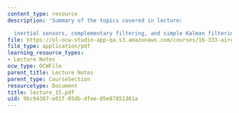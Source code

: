```yaml
---
content_type: resource
description: 'Summary of the topics covered in lecture:

  inertial sensors, complementary filtering, and simple Kalman filtering.'
file: https://ol-ocw-studio-app-qa.s3.amazonaws.com/courses/16-333-aircraft-stability-and-control-fall-2004/9bc94307e01f85dbdfee05e87851361a_lecture_15.pdf
file_type: application/pdf
learning_resource_types:
- Lecture Notes
ocw_type: OCWFile
parent_title: Lecture Notes
parent_type: CourseSection
resourcetype: Document
title: lecture_15.pdf
uid: 9bc94307-e01f-85db-dfee-05e87851361a
---
```

